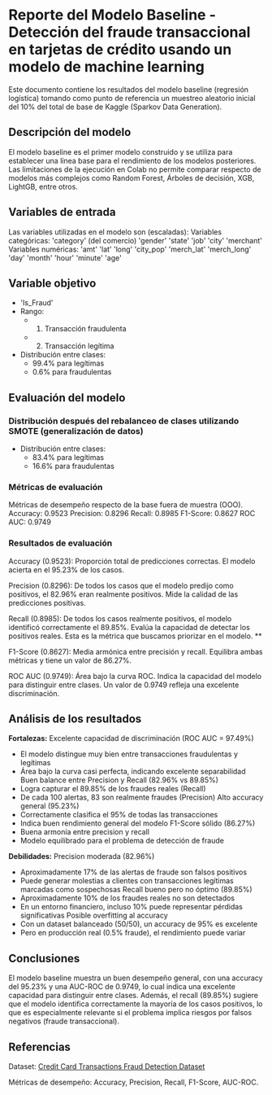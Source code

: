 # Reporte del Modelo Baseline - Detección del fraude transaccional en tarjetas de crédito usando un modelo de machine learning

Este documento contiene los resultados del modelo baseline (regresión logística) tomando como punto de referencia un muestreo aleatorio inicial del 10% del total de base de Kaggle (Sparkov Data Generation).

## Descripción del modelo

El modelo baseline es el primer modelo construido y se utiliza para establecer una línea base para el rendimiento de los modelos posteriores.
Las limitaciones de la ejecución en Colab no permite comparar respecto de modelos más complejos como Random Forest, Árboles de decisión, XGB, LightGB, entre otros.

## Variables de entrada

Las variables utilizadas en el modelo son (escaladas):
Variables categóricas:
'category' (del comercio)
'gender'
'state'
'job'
'city'
'merchant'
Variables numéricas:
'amt'
'lat'
'long'
'city_pop'
'merch_lat'
'merch_long'
'day'
'month'
'hour'
'minute'
'age'

## Variable objetivo

* 'Is_Fraud'
* Rango:
    * 1. Transacción fraudulenta
    * 2. Transacción legítima
* Distribución entre clases:
    * 99.4% para legítimas
    * 0.6% para fraudulentas

## Evaluación del modelo

### Distribución después del rebalanceo de clases utilizando SMOTE (generalización de datos)

* Distribución entre clases:
    * 83.4% para legítimas
    * 16.6% para fraudulentas

### Métricas de evaluación

Métricas de desempeño respecto de la base fuera de muestra (OOO).
Accuracy:  0.9523
Precision: 0.8296
Recall:    0.8985
F1-Score:  0.8627
ROC AUC:   0.9749

### Resultados de evaluación

Accuracy (0.9523): Proporción total de predicciones correctas. El modelo acierta en el 95.23% de los casos.

Precision (0.8296): De todos los casos que el modelo predijo como positivos, el 82.96% eran realmente positivos. Mide la calidad de las predicciones positivas.

Recall (0.8985): De todos los casos realmente positivos, el modelo identificó correctamente el 89.85%. Evalúa la capacidad de detectar los positivos reales. Esta es la métrica que buscamos priorizar en el modelo. **

F1-Score (0.8627): Media armónica entre precisión y recall. Equilibra ambas métricas y tiene un valor de 86.27%.

ROC AUC (0.9749): Área bajo la curva ROC. Indica la capacidad del modelo para distinguir entre clases. Un valor de 0.9749 refleja una excelente discriminación.

## Análisis de los resultados
**Fortalezas:**
Excelente capacidad de discriminación (ROC AUC = 97.49%)
* El modelo distingue muy bien entre transacciones fraudulentas y legítimas
* Área bajo la curva casi perfecta, indicando excelente separabilidad
Buen balance entre Precision y Recall (82.96% vs 89.85%)
* Logra capturar el 89.85% de los fraudes reales (Recall)
* De cada 100 alertas, 83 son realmente fraudes (Precision)
Alto accuracy general (95.23%)
* Correctamente clasifica el 95% de todas las transacciones
* Indica buen rendimiento general del modelo
F1-Score sólido (86.27%)
* Buena armonía entre precision y recall
* Modelo equilibrado para el problema de detección de fraude

**Debilidades:**
Precision moderada (82.96%)
* Aproximadamente 17% de las alertas de fraude son falsos positivos
* Puede generar molestias a clientes con transacciones legítimas marcadas como sospechosas
Recall bueno pero no óptimo (89.85%)
* Aproximadamente 10% de los fraudes reales no son detectados
* En un entorno financiero, incluso 10% puede representar pérdidas significativas
Posible overfitting al accuracy
* Con un dataset balanceado (50/50), un accuracy de 95% es excelente
* Pero en producción real (0.5% fraude), el rendimiento puede variar

## Conclusiones

El modelo baseline muestra un buen desempeño general, con una accuracy del 95.23% y una AUC-ROC de 0.9749, lo cual indica una excelente capacidad para distinguir entre clases. Además, el recall (89.85%) sugiere que el modelo identifica correctamente la mayoría de los casos positivos, lo que es especialmente relevante si el problema implica riesgos por falsos negativos (fraude transaccional).

## Referencias
Dataset: [Credit Card Transactions Fraud Detection Dataset](https://www.kaggle.com/datasets/kartik2112/fraud-detection/data)

Métricas de desempeño: Accuracy, Precision, Recall, F1-Score, AUC-ROC.
